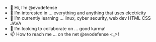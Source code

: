 - 👋 Hi, I’m @evodefense
- 👀 I’m interested in ... everything and anything that uses electricity 
- 🌱 I’m currently learning ... linux, cyber security, web dev HTML CSS JAVA
- 💞️ I’m looking to collaborate on ... good karma!
- 📫 How to reach me ... on the net @evodefense <_>!

<!---
evodefense/evodefense is a ✨ special ✨ repository because its `README.md` (this file) appears on your GitHub profile.
You can click the Preview link to take a look at your changes.
--->
